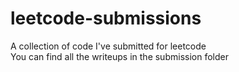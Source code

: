 # leetcode-submissions
 A collection of code I've submitted for leetcode  
 You can find all the writeups in the submission folder